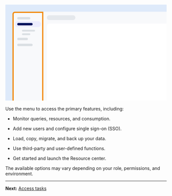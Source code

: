 ![Example showing the location of the menu on the screen.](Images/yfz1720902842214.png)

Use the menu to access the primary features, including:

-   Monitor queries, resources, and consumption.


-   Add new users and configure single sign-on (SSO).


-   Load, copy, migrate, and back up your data.


-   Use third-party and user-defined functions.


-   Get started and launch the Resource center.


The available options may vary depending on your role, permissions, and environment.

---

**Next:** [Access tasks](njy1721168384549.md)

